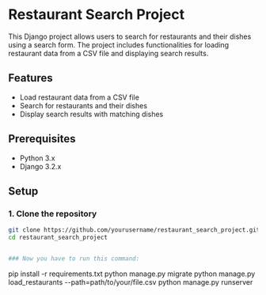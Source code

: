 # Restaurant Search Project

This Django project allows users to search for restaurants and their dishes using a search form. The project includes functionalities for loading restaurant data from a CSV file and displaying search results.

## Features

- Load restaurant data from a CSV file
- Search for restaurants and their dishes
- Display search results with matching dishes

## Prerequisites

- Python 3.x
- Django 3.2.x

## Setup

### 1. Clone the repository

```bash
git clone https://github.com/yourusername/restaurant_search_project.git
cd restaurant_search_project


### Now you have to run this command:
```
pip install -r requirements.txt
python manage.py migrate
python manage.py load_restaurants --path=path/to/your/file.csv
python manage.py runserver

```
